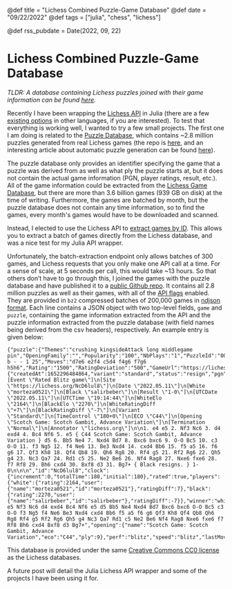@def title = "Lichess Combined Puzzle-Game Database"
@def date = "09/22/2022"
@def tags = ["julia", "chess", "lichess"]

@def rss_pubdate = Date(2022, 09, 22)

# Lichess Combined Puzzle-Game Database

*TLDR: A database containing Lichess puzzles joined with their game information can be found [here](https://github.com/mcognetta/lichess-combined-puzzle-db).*

Recently I have been wrapping the [Lichess API](https://lichess.org/api) in Julia (there are a few [existing options](https://lichess.org/api#section/Introduction/Clients) in other languages, if you are interested). To test that everything is working well, I wanted to try a few small projects. The first one I am doing is related to the [Puzzle Database](https://database.lichess.org/#puzzles), which contains ~2.8 million puzzles generated from real Lichess games (the repo is [here](https://github.com/ornicar/lichess-puzzler/tree/master/generator), and an interesting article about automatic puzzle generation can be found [here](https://blog.playmagnus.com/generating-tactical-puzzles-with-stockfish-and-chess-jl-part-i/)).

The puzzle database only provides an identifier specifying the game that a puzzle was derived from as well as what ply the puzzle starts at, but it does not contain the actual game information (PGN, player ratings, result, etc.). All of the game information could be extracted from the [Lichess Game Database](https://database.lichess.org/#standard_games), but there are more than 3.6 billion games (939 GB on disk) at the time of writing. Furthermore, the games are batched by month, but the puzzle database does not contain any time information, so to find the games, every month's games would have to be downloaded and scanned.

Instead, I elected to use the Lichess API to [extract games by ID](https://lichess.org/api#tag/Games/operation/gamesExportIds). This allows you to extract a batch of games directly from the Lichess database, and was a nice test for my Julia API wrapper.

Unfortunately, the batch-extraction endpoint only allows batches of 300 games, and Lichess requests that you only make one API call at a time. For a sense of scale, at 5 seconds per call, this would take ~13 hours. So that others don’t have to go through this, I joined the games with the puzzle database and have published it to a [public Github repo](https://github.com/mcognetta/lichess-combined-puzzle-db). It contains all 2.8 million puzzles as well as their games, with all of the [API flags](https://lichess.org/api#tag/Games/operation/gamesExportIds) enabled. They are provided in `bz2` compressed batches of 200,000 games in [ndjson format](http://ndjson.org/). Each line contains a JSON object with two top-level fields, `game` and `puzzle`, containing the game information extracted from the API and the puzzle information extracted from the puzzle database (with field names being derived from the csv headers), respectively. An example entry is given below:

```
{"puzzle":{"Themes":"crushing kingsideAttack long middlegame pin","OpeningFamily":"","Popularity":"100","NbPlays":"1","PuzzleId":"002rd","FEN":"r6k/q1pb1p1p/1b3Pr1/p1ppP2Q/3P2p1/4B3/PP2NRPP/3R2K1 b - - 1 25","Moves":"d7e6 e2f4 c5d4 f4g6 f7g6 h5h6","Rating":"1500","RatingDeviation":"500","GameUrl":"https://lichess.org/NcD6lul8/black#50"},"game":{"createdAt":1652296484864,"variant":"standard","status":"resign","pgn":"[Event \"Rated Blitz game\"]\n[Site \"https://lichess.org/NcD6lul8\"]\n[Date \"2022.05.11\"]\n[White \"morteza0521\"]\n[Black \"salirbeber\"]\n[Result \"1-0\"]\n[UTCDate \"2022.05.11\"]\n[UTCTime \"19:14:44\"]\n[WhiteElo \"2164\"]\n[BlackElo \"2270\"]\n[WhiteRatingDiff \"+7\"]\n[BlackRatingDiff \"-7\"]\n[Variant \"Standard\"]\n[TimeControl \"180+0\"]\n[ECO \"C44\"]\n[Opening \"Scotch Game: Scotch Gambit, Advance Variation\"]\n[Termination \"Normal\"]\n[Annotator \"lichess.org\"]\n\n1. e4 e5 2. Nf3 Nc6 3. d4 exd4 4. Bc4 Nf6 5. e5 { C44 Scotch Game: Scotch Gambit, Advance Variation } d5 6. Bb5 Ne4 7. Nxd4 Bd7 8. Bxc6 bxc6 9. O-O Bc5 10. c3 O-O 11. f3 Ng5 12. f4 Ne6 13. Be3 Nxd4 14. cxd4 Bb6 15. f5 a5 16. f6 g6 17. Qf3 Kh8 18. Qf4 Qb8 19. Qh6 Rg8 20. Rf4 g5 21. Rf2 Rg6 22. Qh5 g4 23. Nc3 Qa7 24. Rd1 c5 25. Ne2 Be6 26. Nf4 Rag8 27. Nxe6 fxe6 28. f7 Rf8 29. Bh6 cxd4 30. Bxf8 d3 31. Bg7+ { Black resigns. } 1-0\n\n\n","id":"NcD6lul8","clock":{"increment":0,"totalTime":180,"initial":180},"rated":true,"players":{"white":{"rating":2164,"user":{"name":"morteza0521","id":"morteza0521"},"ratingDiff":7},"black":{"rating":2270,"user":{"name":"salirbeber","id":"salirbeber"},"ratingDiff":-7}},"winner":"white","moves":"e4 e5 Nf3 Nc6 d4 exd4 Bc4 Nf6 e5 d5 Bb5 Ne4 Nxd4 Bd7 Bxc6 bxc6 O-O Bc5 c3 O-O f3 Ng5 f4 Ne6 Be3 Nxd4 cxd4 Bb6 f5 a5 f6 g6 Qf3 Kh8 Qf4 Qb8 Qh6 Rg8 Rf4 g5 Rf2 Rg6 Qh5 g4 Nc3 Qa7 Rd1 c5 Ne2 Be6 Nf4 Rag8 Nxe6 fxe6 f7 Rf8 Bh6 cxd4 Bxf8 d3 Bg7+","opening":{"name":"Scotch Game: Scotch Gambit, Advance Variation","eco":"C44","ply":9},"perf":"blitz","speed":"blitz","lastMoveAt":1652296756535}}
```

This database is provided under the same [Creative Commons CC0 license](https://tldrlegal.com/license/creative-commons-cc0-1.0-universal) as the Lichess databases.

A future post will detail the Julia Lichess API wrapper and some of the projects I have been using it for.
